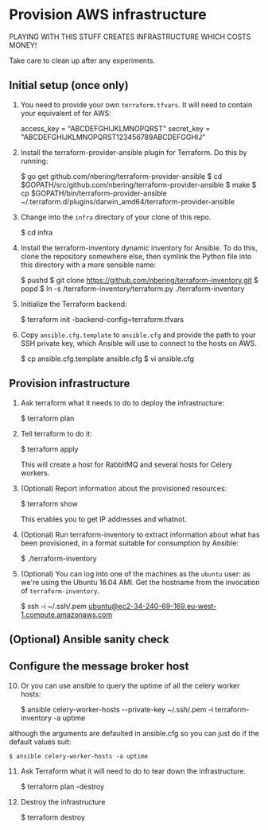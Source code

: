# Provision AWS infrastructure

PLAYING WITH THIS STUFF CREATES INFRASTRUCTURE WHICH COSTS MONEY!

Take care to clean up after any experiments.

## Initial setup (once only)

1. You need to provide your own `terraform.tfvars`. It will need to contain
   your equivalent of for AWS:

    access_key = "ABCDEFGHIJKLMNOPQRST"
    secret_key = "ABCDEFGHIJKLMNOPQRST123456789ABCDEFGGHIJ"

2. Install the terraform-provider-ansible plugin for Terraform. Do this by
   running:

    $ go get github.com/nbering/terraform-provider-ansible
    $ cd $GOPATH/src/github.com/nbering/terraform-provider-ansible
    $ make
    $ cp $GOPATH/bin/terraform-provider-ansible ~/.terraform.d/plugins/darwin_amd64/terraform-provider-ansible

3. Change into the `infra` directory of your clone of this repo.

    $ cd infra

4. Install the terraform-inventory dynamic inventory for Ansible. To do this,
   clone the repository somewhere else, then symlink the Python file into this
   directory with a more sensible name:

    $ pushd <somewhere-else>
    $ git clone https://github.com/nbering/terraform-inventory.git
    $ popd
    $ ln -s <somewhere-else>/terraform-inventory/terraform.py ./terraform-inventory

5. Initialize the Terraform backend:

    $ terraform init -backend-config=terraform.tfvars

6. Copy `ansible.cfg.template` to `ansible.cfg` and provide the path to your
   SSH private key, which Ansible will use to connect to the hosts on AWS.

    $ cp ansible.cfg.template ansible.cfg
    $ vi ansible.cfg


## Provision infrastructure

1. Ask terraform what it needs to do to deploy the infrastructure:

    $ terraform plan

2. Tell terraform to do it:

    $ terraform apply

   This will create a host for RabbitMQ and several hosts for Celery workers.

3. (Optional) Report information about the provisioned resources:

    $ terraform show

   This enables you to get IP addresses and whatnot.

4. (Optional) Run terraform-inventory to extract information about what has been
   provisioned, in a format suitable for consumption by Ansible:

    $ ./terraform-inventory

9. (Optional) You can log into one of the machines as the `ubuntu` user:
   as we're using the Ubuntu 16.04 AMI. Get the hostname from the invocation of
   `terraform-inventory`.

    $ ssh -i ~/.ssh/<your-private-key>.pem ubuntu@ec2-34-240-69-169.eu-west-1.compute.amazonaws.com

## (Optional) Ansible sanity check


## Configure the message broker host


10. Or you can use ansible to query the uptime of all the celery worker hosts:

    $ ansible celery-worker-hosts --private-key ~/.ssh/<your-private-key>.pem -i terraform-inventory -a uptime

   although the arguments are defaulted in ansible.cfg so you can just do if the
   default values suit:

    $ ansible celery-worker-hosts -a uptime

11. Ask Terraform what it will need to do to tear down the infrastructure.

    $ terraform plan -destroy

12. Destroy the infrastructure

    $ terraform destroy
